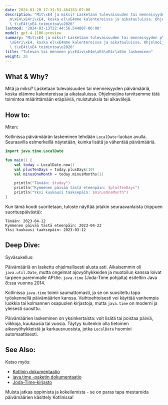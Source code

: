 ```yaml
---
date: 2024-01-20 17:31:53.464183-07:00
description: "Mit\xE4 ja miksi? Lasketaan tulevaisuuden tai menneisyyden p\xE4iv\xE4\
  m\xE4\xE4ri\xE4, koska el\xE4mme kalentereissa ja aikatauluissa. Ohjelmoijina tarvitsemme\
  \ t\xE4t\xE4 toimintoa\u2026"
lastmod: '2024-03-13T22:44:56.544807-06:00'
model: gpt-4-1106-preview
summary: "Mit\xE4 ja miksi? Lasketaan tulevaisuuden tai menneisyyden p\xE4iv\xE4m\xE4\
  \xE4ri\xE4, koska el\xE4mme kalentereissa ja aikatauluissa. Ohjelmoijina tarvitsemme\
  \ t\xE4t\xE4 toimintoa\u2026"
title: "Tulevan tai menneen p\xE4iv\xE4m\xE4\xE4r\xE4n laskeminen"
weight: 26
---
```


## What & Why?
Mitä ja miksi? Lasketaan tulevaisuuden tai menneisyyden päivämääriä, koska elämme kalentereissa ja aikatauluissa. Ohjelmoijina tarvitsemme tätä toimintoa määrittämään eräpäiviä, muistutuksia tai aikavälejä.

## How to:
Miten:

Kotlinissa päivämäärän laskeminen tehdään `LocalDate`-luokan avulla. Seuraavilla esimerkeillä näytetään, kuinka lisätä ja vähentää päivämääriä.

```Kotlin
import java.time.LocalDate

fun main() {
    val today = LocalDate.now()
    val plusTenDays = today.plusDays(10)
    val minusOneMonth = today.minusMonths(1)

    println("Tänään: $today")
    println("Kymmenen päivää tästä eteenpäin: $plusTenDays")
    println("Yksi kuukausi taaksepäin: $minusOneMonth")
}
```

Kun tämä koodi suoritetaan, tuloste näyttää jotakin seuraavanlaista (riippuen suorituspäivästä):

```
Tänään: 2023-04-12
Kymmenen päivää tästä eteenpäin: 2023-04-22
Yksi kuukausi taaksepäin: 2023-03-12
```

## Deep Dive:
Syväsukellus:

Päivämääriä on laskettu ohjelmallisesti alusta asti. Aikaisemmin oli `java.util.Date`, mutta ongelmat ajovyöhykkeiden ja muotoilun kanssa loivat tarpeen paremmalle API:lle. `java.time` (Joda-Time pohjalta) esiteltiin Java 8:ssa vuonna 2014.

Kotlinissa `java.time` toimii saumattomasti, ja se on suositeltu tapa työskennellä päivämäärien kanssa. Vaihtoehtoisesti voi käyttää vanhempia luokkia tai kolmannen osapuolen kirjastoja, mutta `java.time` on moderni ja yleisesti suosittu.

Päivämäärien laskeminen on yksinkertaista: voit lisätä tai poistaa päiviä, viikkoja, kuukausia tai vuosia. Täytyy kuitenkin olla tietoinen aikavyöhykkeistä ja karkausvuosista, jotka `LocalDate` huomioi automaattisesti.

## See Also:
Katso myös:

- [Kotlinin dokumentaatio](https://kotlinlang.org/docs/home.html)
- [java.time -paketin dokumentaatio](https://docs.oracle.com/javase/8/docs/api/java/time/package-summary.html)
- [Joda-Time-kirjasto](https://www.joda.org/joda-time/)

Muista jatkaa oppimista ja kokeilemista - se on paras tapa mestaroida päivämäärien käsittely Kotlinissa!
